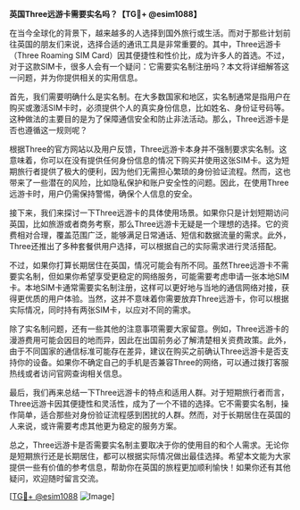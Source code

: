 **英国Three远游卡需要实名吗？【TG💪+ @esim1088】**

在当今全球化的背景下，越来越多的人选择到国外旅行或生活。而对于那些计划前往英国的朋友们来说，选择合适的通讯工具是非常重要的。其中，Three远游卡（Three Roaming SIM Card）因其便捷性和性价比，成为许多人的首选。不过，对于这款SIM卡，很多人会有一个疑问：它需要实名制注册吗？本文将详细解答这一问题，并为你提供相关的实用信息。

首先，我们需要明确什么是实名制。在大多数国家和地区，实名制通常是指用户在购买或激活SIM卡时，必须提供个人的真实身份信息，比如姓名、身份证号码等。这种做法的主要目的是为了保障通信安全和防止非法活动。那么，Three远游卡是否也遵循这一规则呢？

根据Three的官方网站以及用户反馈，Three远游卡本身并不强制要求实名制。这意味着，你可以在没有提供任何身份信息的情况下购买并使用这张SIM卡。这为短期旅行者提供了极大的便利，因为他们无需担心繁琐的身份验证流程。然而，这也带来了一些潜在的风险，比如隐私保护和账户安全性的问题。因此，在使用Three远游卡时，用户仍需保持警惕，确保个人信息的安全。

接下来，我们来探讨一下Three远游卡的具体使用场景。如果你只是计划短期访问英国，比如旅游或者商务考察，那么Three远游卡无疑是一个理想的选择。它的资费相对合理，覆盖范围广泛，能够满足日常通话、短信和数据流量的需求。此外，Three还推出了多种套餐供用户选择，可以根据自己的实际需求进行灵活搭配。

不过，如果你打算长期居住在英国，情况可能会有所不同。虽然Three远游卡不需要实名制，但如果你希望享受更稳定的网络服务，可能需要考虑申请一张本地SIM卡。本地SIM卡通常需要实名制注册，这样可以更好地与当地的通信网络对接，获得更优质的用户体验。当然，这并不意味着你需要放弃Three远游卡，你可以根据实际情况，同时持有两张SIM卡，以应对不同的需求。

除了实名制问题，还有一些其他的注意事项需要大家留意。例如，Three远游卡的漫游费用可能会因目的地而异，因此在出国前务必了解清楚相关资费政策。此外，由于不同国家的通信标准可能存在差异，建议在购买之前确认Three远游卡是否支持你的设备。如果你不确定自己的手机是否兼容Three的网络，可以通过拨打客服热线或者访问官网查询相关信息。

最后，我们再来总结一下Three远游卡的特点和适用人群。对于短期旅行者而言，Three远游卡因其便捷性和灵活性，成为了一个不错的选择。它不需要实名制，操作简单，适合那些对身份验证流程感到困扰的人群。然而，对于长期居住在英国的人来说，或许需要考虑其他更为稳定的服务方案。

总之，Three远游卡是否需要实名制主要取决于你的使用目的和个人需求。无论你是短期旅行还是长期居住，都可以根据实际情况做出最佳选择。希望本文能为大家提供一些有价值的参考信息，帮助你在英国的旅程更加顺利愉快！如果你还有其他疑问，欢迎随时留言交流。

[[TG💪+ @esim1088](https://t.me/s/esim1088) ![Image](https://i.postimg.cc/4NQfJmqS/Snipaste-2025-05-13-00-14-12.png)]